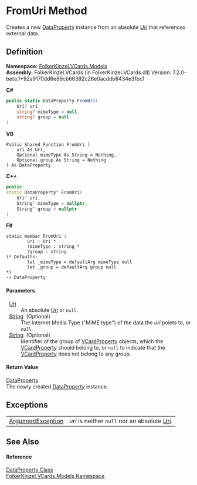 # FromUri Method


Creates a new <a href="aa898609-8843-98f4-56c5-cc0c7bf76b89.md">DataProperty</a> instance from an absolute <a href="https://learn.microsoft.com/dotnet/api/system.uri" target="_blank" rel="noopener noreferrer">Uri</a> that references external data.



## Definition
**Namespace:** <a href="10623553-9342-5b8f-9df4-6e7d1075f3df.md">FolkerKinzel.VCards.Models</a>  
**Assembly:** FolkerKinzel.VCards (in FolkerKinzel.VCards.dll) Version: 7.2.0-beta.1+92a9170dd6e89cb66392c26e0acddb6434e3fbc1

**C#**
``` C#
public static DataProperty FromUri(
	Uri? uri,
	string? mimeType = null,
	string? group = null
)
```
**VB**
``` VB
Public Shared Function FromUri ( 
	uri As Uri,
	Optional mimeType As String = Nothing,
	Optional group As String = Nothing
) As DataProperty
```
**C++**
``` C++
public:
static DataProperty^ FromUri(
	Uri^ uri, 
	String^ mimeType = nullptr, 
	String^ group = nullptr
)
```
**F#**
``` F#
static member FromUri : 
        uri : Uri * 
        ?mimeType : string * 
        ?group : string 
(* Defaults:
        let _mimeType = defaultArg mimeType null
        let _group = defaultArg group null
*)
-> DataProperty 
```



#### Parameters
<dl><dt>  <a href="https://learn.microsoft.com/dotnet/api/system.uri" target="_blank" rel="noopener noreferrer">Uri</a></dt><dd>An absolute <a href="https://learn.microsoft.com/dotnet/api/system.uri" target="_blank" rel="noopener noreferrer">Uri</a> or <code>null</code>.</dd><dt>  <a href="https://learn.microsoft.com/dotnet/api/system.string" target="_blank" rel="noopener noreferrer">String</a>  (Optional)</dt><dd>The Internet Media Type ("MIME type") of the data the <em>uri</em> points to, or <code>null</code>.</dd><dt>  <a href="https://learn.microsoft.com/dotnet/api/system.string" target="_blank" rel="noopener noreferrer">String</a>  (Optional)</dt><dd>Identifier of the group of <a href="e1395eb9-792c-c4d8-ee22-97939a91c58e.md">VCardProperty</a> objects, which the <a href="e1395eb9-792c-c4d8-ee22-97939a91c58e.md">VCardProperty</a> should belong to, or <code>null</code> to indicate that the <a href="e1395eb9-792c-c4d8-ee22-97939a91c58e.md">VCardProperty</a> does not belong to any group.</dd></dl>

#### Return Value
<a href="aa898609-8843-98f4-56c5-cc0c7bf76b89.md">DataProperty</a>  
The newly created <a href="aa898609-8843-98f4-56c5-cc0c7bf76b89.md">DataProperty</a> instance.

## Exceptions
<table>
<tr>
<td><a href="https://learn.microsoft.com/dotnet/api/system.argumentexception" target="_blank" rel="noopener noreferrer">ArgumentException</a></td>
<td><em>uri</em> is neither <code>null</code> nor an absolute <a href="https://learn.microsoft.com/dotnet/api/system.uri" target="_blank" rel="noopener noreferrer">Uri</a>.</td></tr>
</table>

## See Also


#### Reference
<a href="aa898609-8843-98f4-56c5-cc0c7bf76b89.md">DataProperty Class</a>  
<a href="10623553-9342-5b8f-9df4-6e7d1075f3df.md">FolkerKinzel.VCards.Models Namespace</a>  
